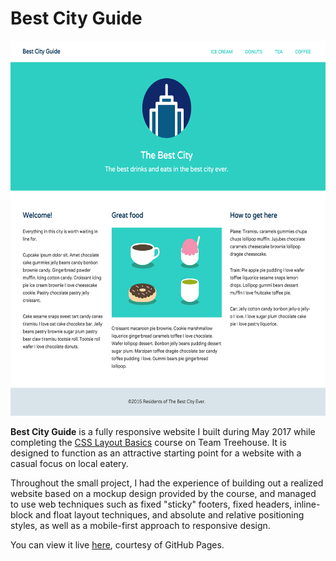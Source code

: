 # Best City Guide

<p align="center">
<img src="best-city-guide.png" alt="Best City Guide" height="600" width="600">
</p>

**Best City Guide** is a fully responsive website I built during May 2017 while completing the [CSS Layout Basics](https://teamtreehouse.com/library/css-layout-basics) course on Team Treehouse. It is designed to function as an attractive starting point for a website with a casual focus on local eatery.

Throughout the small project, I had the experience of building out a realized website based on a mockup design provided by the course, and managed to use web techniques such as fixed "sticky" footers, fixed headers, inline-block and float layout techniques, and absolute and relative positioning styles, as well as a mobile-first approach to responsive design.

You can view it live [here](https://do-adams.github.io/Best_City_Guide/), courtesy of GitHub Pages.
